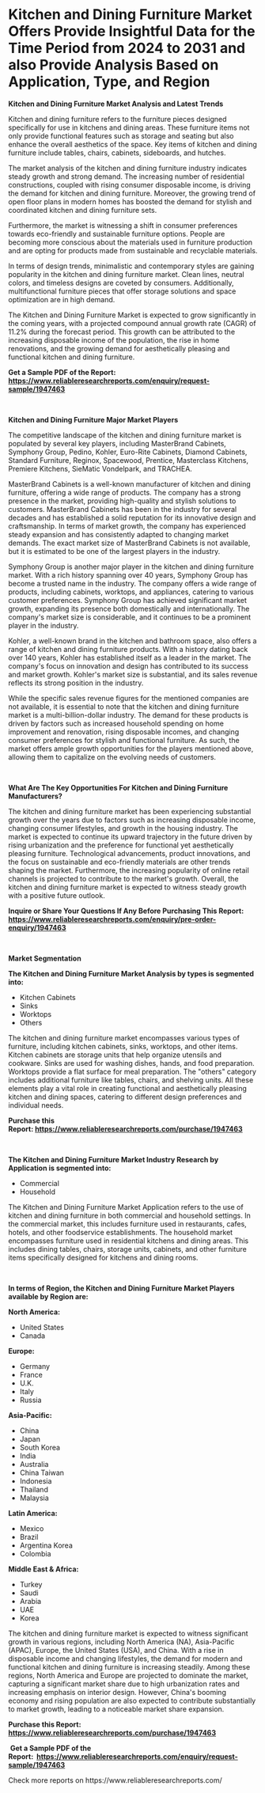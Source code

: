 <p><h1>Kitchen and Dining Furniture Market Offers Provide Insightful Data for the Time Period from 2024 to 2031 and also Provide Analysis Based on Application, Type, and Region</h1></p><p><strong>Kitchen and Dining Furniture Market Analysis and Latest Trends</strong></p>
<p><p>Kitchen and dining furniture refers to the furniture pieces designed specifically for use in kitchens and dining areas. These furniture items not only provide functional features such as storage and seating but also enhance the overall aesthetics of the space. Key items of kitchen and dining furniture include tables, chairs, cabinets, sideboards, and hutches.</p><p>The market analysis of the kitchen and dining furniture industry indicates steady growth and strong demand. The increasing number of residential constructions, coupled with rising consumer disposable income, is driving the demand for kitchen and dining furniture. Moreover, the growing trend of open floor plans in modern homes has boosted the demand for stylish and coordinated kitchen and dining furniture sets.</p><p>Furthermore, the market is witnessing a shift in consumer preferences towards eco-friendly and sustainable furniture options. People are becoming more conscious about the materials used in furniture production and are opting for products made from sustainable and recyclable materials.</p><p>In terms of design trends, minimalistic and contemporary styles are gaining popularity in the kitchen and dining furniture market. Clean lines, neutral colors, and timeless designs are coveted by consumers. Additionally, multifunctional furniture pieces that offer storage solutions and space optimization are in high demand.</p><p>The Kitchen and Dining Furniture Market is expected to grow significantly in the coming years, with a projected compound annual growth rate (CAGR) of 11.2% during the forecast period. This growth can be attributed to the increasing disposable income of the population, the rise in home renovations, and the growing demand for aesthetically pleasing and functional kitchen and dining furniture.</p></p>
<p><strong>Get a Sample PDF of the Report:&nbsp; <a href="https://www.reliableresearchreports.com/enquiry/request-sample/1947463">https://www.reliableresearchreports.com/enquiry/request-sample/1947463</a></strong></p>
<p>&nbsp;</p>
<p><strong>Kitchen and Dining Furniture Major Market Players</strong></p>
<p><p>The competitive landscape of the kitchen and dining furniture market is populated by several key players, including MasterBrand Cabinets, Symphony Group, Pedino, Kohler, Euro-Rite Cabinets, Diamond Cabinets, Standard Furniture, Reginox, Spacewood, Prentice, Masterclass Kitchens, Premiere Kitchens, SieMatic Vondelpark, and TRACHEA.</p><p>MasterBrand Cabinets is a well-known manufacturer of kitchen and dining furniture, offering a wide range of products. The company has a strong presence in the market, providing high-quality and stylish solutions to customers. MasterBrand Cabinets has been in the industry for several decades and has established a solid reputation for its innovative design and craftsmanship. In terms of market growth, the company has experienced steady expansion and has consistently adapted to changing market demands. The exact market size of MasterBrand Cabinets is not available, but it is estimated to be one of the largest players in the industry.</p><p>Symphony Group is another major player in the kitchen and dining furniture market. With a rich history spanning over 40 years, Symphony Group has become a trusted name in the industry. The company offers a wide range of products, including cabinets, worktops, and appliances, catering to various customer preferences. Symphony Group has achieved significant market growth, expanding its presence both domestically and internationally. The company's market size is considerable, and it continues to be a prominent player in the industry.</p><p>Kohler, a well-known brand in the kitchen and bathroom space, also offers a range of kitchen and dining furniture products. With a history dating back over 140 years, Kohler has established itself as a leader in the market. The company's focus on innovation and design has contributed to its success and market growth. Kohler's market size is substantial, and its sales revenue reflects its strong position in the industry.</p><p>While the specific sales revenue figures for the mentioned companies are not available, it is essential to note that the kitchen and dining furniture market is a multi-billion-dollar industry. The demand for these products is driven by factors such as increased household spending on home improvement and renovation, rising disposable incomes, and changing consumer preferences for stylish and functional furniture. As such, the market offers ample growth opportunities for the players mentioned above, allowing them to capitalize on the evolving needs of customers.</p></p>
<p>&nbsp;</p>
<p><strong>What Are The Key Opportunities For Kitchen and Dining Furniture Manufacturers?</strong></p>
<p><p>The kitchen and dining furniture market has been experiencing substantial growth over the years due to factors such as increasing disposable income, changing consumer lifestyles, and growth in the housing industry. The market is expected to continue its upward trajectory in the future driven by rising urbanization and the preference for functional yet aesthetically pleasing furniture. Technological advancements, product innovations, and the focus on sustainable and eco-friendly materials are other trends shaping the market. Furthermore, the increasing popularity of online retail channels is projected to contribute to the market's growth. Overall, the kitchen and dining furniture market is expected to witness steady growth with a positive future outlook.</p></p>
<p><strong>Inquire or Share Your Questions If Any Before Purchasing This Report: <a href="https://www.reliableresearchreports.com/enquiry/pre-order-enquiry/1947463">https://www.reliableresearchreports.com/enquiry/pre-order-enquiry/1947463</a></strong></p>
<p>&nbsp;</p>
<p><strong>Market Segmentation</strong></p>
<p><strong>The Kitchen and Dining Furniture Market Analysis by types is segmented into:</strong></p>
<p><ul><li>Kitchen Cabinets</li><li>Sinks</li><li>Worktops</li><li>Others</li></ul></p>
<p><p>The kitchen and dining furniture market encompasses various types of furniture, including kitchen cabinets, sinks, worktops, and other items. Kitchen cabinets are storage units that help organize utensils and cookware. Sinks are used for washing dishes, hands, and food preparation. Worktops provide a flat surface for meal preparation. The "others" category includes additional furniture like tables, chairs, and shelving units. All these elements play a vital role in creating functional and aesthetically pleasing kitchen and dining spaces, catering to different design preferences and individual needs.</p></p>
<p><strong>Purchase this Report:&nbsp;<a href="https://www.reliableresearchreports.com/purchase/1947463">https://www.reliableresearchreports.com/purchase/1947463</a></strong></p>
<p>&nbsp;</p>
<p><strong>The Kitchen and Dining Furniture Market Industry Research by Application is segmented into:</strong></p>
<p><ul><li>Commercial</li><li>Household</li></ul></p>
<p><p>The Kitchen and Dining Furniture Market Application refers to the use of kitchen and dining furniture in both commercial and household settings. In the commercial market, this includes furniture used in restaurants, cafes, hotels, and other foodservice establishments. The household market encompasses furniture used in residential kitchens and dining areas. This includes dining tables, chairs, storage units, cabinets, and other furniture items specifically designed for kitchens and dining rooms.</p></p>
<p>&nbsp;</p>
<p><strong>In terms of Region, the Kitchen and Dining Furniture Market Players available by Region are:</strong></p>
<p>
    <p> <strong> North America: </strong>
        <ul>
            <li>United States</li>
            <li>Canada</li>
        </ul>
        </p> 
    <p> <strong> Europe: </strong>
        <ul>
            <li>Germany</li>
            <li>France</li>
            <li>U.K.</li>
            <li>Italy</li>
            <li>Russia</li>
        </ul>
        </p> 
    <p> <strong> Asia-Pacific: </strong>
        <ul>
            <li>China</li>
            <li>Japan</li>
            <li>South Korea</li>
            <li>India</li>
            <li>Australia</li>
            <li>China Taiwan</li>
            <li>Indonesia</li>
            <li>Thailand</li>
            <li>Malaysia</li>
        </ul>
        </p> 
    <p> <strong> Latin America: </strong>
        <ul>
            <li>Mexico</li>
            <li>Brazil</li>
            <li>Argentina Korea</li>
            <li>Colombia</li>
        </ul>
        </p> 
    <p> <strong> Middle East & Africa: </strong>
        <ul>
            <li>Turkey</li>
            <li>Saudi</li>
            <li>Arabia</li>
            <li>UAE</li>
            <li>Korea</li>
        </ul>
    </p>
    </p>
<p><p>The kitchen and dining furniture market is expected to witness significant growth in various regions, including North America (NA), Asia-Pacific (APAC), Europe, the United States (USA), and China. With a rise in disposable income and changing lifestyles, the demand for modern and functional kitchen and dining furniture is increasing steadily. Among these regions, North America and Europe are projected to dominate the market, capturing a significant market share due to high urbanization rates and increasing emphasis on interior design. However, China's booming economy and rising population are also expected to contribute substantially to market growth, leading to a noticeable market share expansion.</p></p>
<p><strong>Purchase this Report: <a href="https://www.reliableresearchreports.com/purchase/1947463">https://www.reliableresearchreports.com/purchase/1947463</a></strong></p>
<p>&nbsp;<strong>Get a Sample PDF of the Report:&nbsp;&nbsp;<a href="https://www.reliableresearchreports.com/enquiry/request-sample/1947463">https://www.reliableresearchreports.com/enquiry/request-sample/1947463</a></strong></p>
<p><strong></strong></p>
<p>Check more reports on https://www.reliableresearchreports.com/</p>